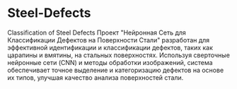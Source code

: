 # Steel-Defects
Classification of Steel Defects
Проект "Нейронная Сеть для Классификации Дефектов на Поверхности Стали" разработан для эффективной 
идентификации и классификации дефектов, таких как царапины и вмятины, на стальных поверхностях. 
Используя сверточные нейронные сети (CNN) и методы обработки изображений, система обеспечивает 
точное выделение и категоризацию дефектов на основе их типов, улучшая качество анализа поверхностей стали.
